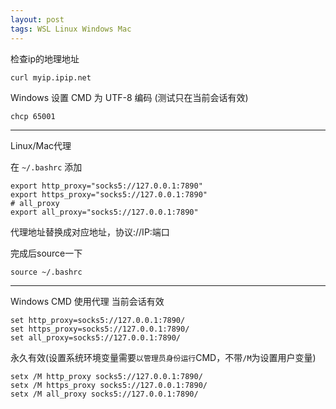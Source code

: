 ```yaml
---
layout: post
tags: WSL Linux Windows Mac
---
```


检查ip的地理地址
```
curl myip.ipip.net
```

Windows 设置 CMD 为 UTF-8 编码 (测试只在当前会话有效)
```
chcp 65001
```

---

Linux/Mac代理

在 `~/.bashrc` 添加
```
export http_proxy="socks5://127.0.0.1:7890"
export https_proxy="socks5://127.0.0.1:7890"
# all_proxy
export all_proxy="socks5://127.0.0.1:7890"
```
代理地址替换成对应地址，协议://IP:端口

完成后source一下
```
source ~/.bashrc
```

---

Windows CMD 使用代理
当前会话有效
```
set http_proxy=socks5://127.0.0.1:7890/
set https_proxy=socks5://127.0.0.1:7890/
set all_proxy=socks5://127.0.0.1:7890/
```
永久有效(设置系统环境变量需要`以管理员身份运行`CMD，不带`/M`为设置用户变量)
```
setx /M http_proxy socks5://127.0.0.1:7890/
setx /M https_proxy socks5://127.0.0.1:7890/
setx /M all_proxy socks5://127.0.0.1:7890/
```
